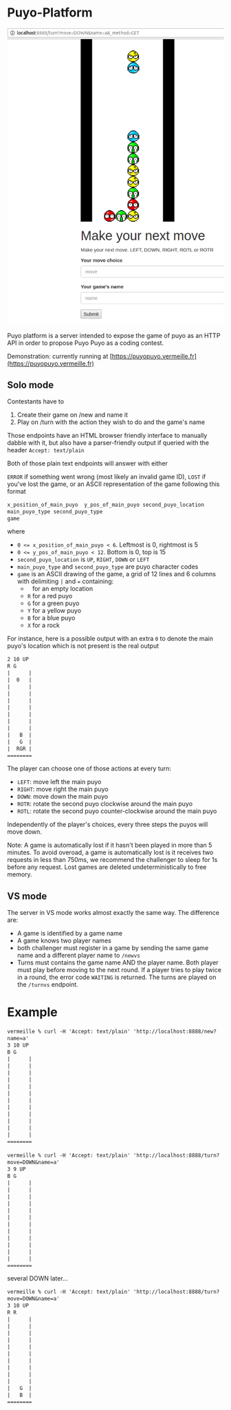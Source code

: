 # Puyo-Platform

![turn page](puyo-screenshot.png)

Puyo platform is a server intended to expose the game of puyo as an HTTP API in
order to propose Puyo Puyo as a coding contest.

Demonstration: currently running at [https://puyopuyo.vermeille.fr](https://puyopuyo.vermeille.fr)

## Solo mode

Contestants have to

1. Create their game on /new and name it
2. Play on /turn with the action they wish to do and the game's name

Those endpoints have an HTML browser friendly interface to manually dabble with
it, but also have a parser-friendly output if queried with the header `Accept:
text/plain`

Both of those plain text endpoints will answer with either

`ERROR` if something went wrong (most likely an invalid game ID), `LOST` if
you've lost the game, or an ASCII representation of the game following this
format

```
x_position_of_main_puyo  y_pos_of_main_puyo second_puyo_location
main_puyo_type second_puyo_type
game
```

where

* `0 <= x_position_of_main_puyo < 6`. Leftmost is 0, rightmost is 5
* `0 <= y_pos_of_main_puyo < 12`. Bottom is 0, top is 15
* `second_puyo_location` is `UP`, `RIGHT`, `DOWN` or `LEFT`
* `main_puyo_type` and `second_puyo_type` are puyo character codes
* `game` is an ASCII drawing of the game, a grid of 12 lines and 6 columns
with delimiting `|` and `=` containing:
    * ` ` for an empty location
    * `R` for a red puyo
    * `G` for a green puyo
    * `Y` for a yellow puyo
    * `B` for a blue puyo
    * `X` for a rock

For instance, here is a possible output with an extra `0` to denote the main
puyo's location which is not present is the real output

```
2 10 UP
R G
|      |
|  0   |
|      |
|      |
|      |
|      |
|      |
|      |
|      |
|   B  |
|   G  |
|  RGR |
========
```

The player can choose one of those actions at every turn:

* `LEFT`: move left the main puyo
* `RIGHT`: move right the main puyo
* `DOWN`: move down the main puyo
* `ROTR`: rotate the second puyo clockwise around the main puyo
* `ROTL`: rotate the second puyo counter-clockwise around the main puyo

Independently of the player's choices, every three steps the puyos will move
down.

Note: A game is automatically lost if it hasn't been played in more than 5
minutes. To avoid overoad, a game is automatically lost is it receives two
requests in less than 750ms, we recommend the challenger to sleep for 1s before
any request. Lost games are deleted undeterministically to free memory.

## VS mode

The server in VS mode works almost exactly the same way. The difference are:

* A game is identified by a game name
* A game knows two player names
* both challenger must register in a game by sending the same game name and a
  different player name to `/newvs`
* Turns must contains the game name AND the player name. Both player must play
  before moving to the next round. If a player tries to play twice in a round,
  the error code `WAITING` is returned. The turns are played on the `/turnvs`
  endpoint.

# Example
```
vermeille % curl -H 'Accept: text/plain' 'http://localhost:8888/new?name=a'
3 10 UP
B G
|      |
|      |
|      |
|      |
|      |
|      |
|      |
|      |
|      |
|      |
|      |
|      |
========

vermeille % curl -H 'Accept: text/plain' 'http://localhost:8888/turn?move=DOWN&name=a' 
3 9 UP
B G
|      |
|      |
|      |
|      |
|      |
|      |
|      |
|      |
|      |
|      |
|      |
|      |
========
```
several DOWN later...
```
vermeille % curl -H 'Accept: text/plain' 'http://localhost:8888/turn?move=DOWN&name=a'
3 10 UP
R R
|      |
|      |
|      |
|      |
|      |
|      |
|      |
|      |
|      |
|      |
|   G  |
|   B  |
========
```
